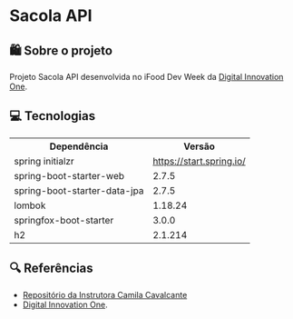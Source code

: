 # Sacola API

## 🛍 Sobre o projeto
Projeto Sacola API desenvolvida no iFood Dev Week da [Digital Innovation One](https://www.dio.me/).

## 💻 Tecnologias
<table>
    <tr>
        <th>Dependência</th>
        <th>Versão</th>
    </tr>
    <tr>
        <td>spring initialzr</td>
        <td><a href="https://start.spring.io/">https://start.spring.io/</a></td>
    </tr>
    <tr>
        <td>spring-boot-starter-web</td>
        <td>2.7.5</td>
    </tr>
    <tr>
        <td>spring-boot-starter-data-jpa</td>
        <td>2.7.5</td>
    </tr>
    <tr>
        <td>lombok</td>
        <td>1.18.24</td>
    </tr>
    <tr>
        <td>springfox-boot-starter</td>
        <td>3.0.0</td>
    </tr>
    <tr>
        <td>h2</td>
        <td>2.1.214</td>
    </tr>
</table>


## 🔍 Referências

- [Repositório da Instrutora Camila Cavalcante](https://github.com/cami-la/sacola-api_IFOOD_DEV_WEEK)
- [Digital Innovation One](https://www.dio.me/).